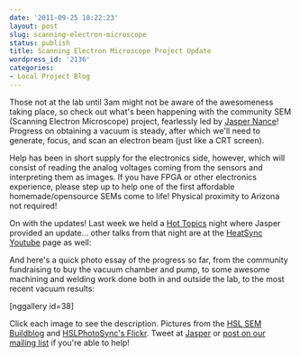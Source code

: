 ```yaml
---
date: '2011-09-25 18:22:23'
layout: post
slug: scanning-electron-microscope
status: publish
title: Scanning Electron Microscope Project Update
wordpress_id: '2136'
categories:
- Local Project Blog
---
```


Those not at the lab until 3am might not be aware of the awesomeness taking place, so check out what's been happening with the community SEM (Scanning Electron Microscope) project, fearlessly led by [Jasper Nance](http://twitter.com/nebarnix)! Progress on obtaining a vacuum is steady, after which we'll need to generate, focus, and scan an electron beam (just like a CRT screen).

Help has been in short supply for the electronics side, however, which will consist of reading the analog voltages coming from the sensors and interpreting them as images. If you have FPGA or other electronics experience, please step up to help one of the first affordable homemade/opensource SEMs come to life! Physical proximity to Arizona not required!

On with the updates! Last week we held a [Hot Topics](http://www.youtube.com/heatsynclabs) night where Jasper provided an update... other talks from that night are at the [HeatSync Youtube](http://www.youtube.com/heatsynclabs) page as well:



And here's a quick photo essay of the progress so far, from the community fundraising to buy the vacuum chamber and pump, to some awesome machining and welding work done both in and outside the lab, to the most recent vacuum results:

[nggallery id=38]

Click each image to see the description. Pictures from the [HSL SEM Buildblog](http://hsl-sem.tumblr.com/) and [HSLPhotoSync's Flickr](http://www.flickr.com/photos/hslphotosync/6180407883/). Tweet at [Jasper](http://twitter.com/nebarnix) or [post on our mailing list](http://groups.google.com/group/heatsynclabs) if you're able to help!
